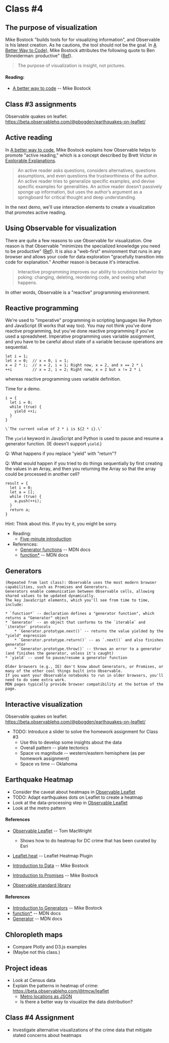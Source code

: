 
# Class #4

## The purpose of visualization

Mike Bostock "builds tools for for visualizing information", and Observable is his latest creation.
As he cautions, the tool should not be the goal.
In [A Better Way to Code](https://medium.com/@mbostock/a-better-way-to-code-2b1d2876a3a0)),
Mike Bostock attributes the following quote to Ben Shneiderman:
productive" ([Ref](https://medium.com/@mbostock/a-better-way-to-code-2b1d2876a3a0)).

> The purpose of visualization is insight, not pictures.

#### Reading:

* [A better way to code](https://medium.com/@mbostock/a-better-way-to-code-2b1d2876a3a0) -- Mike Bostock

## Class #3 assignments

Observable quakes on leaflet: https://beta.observablehq.com/@pbogden/earthquakes-on-leaflet/

## Active reading

In [A better way to code](https://medium.com/@mbostock/a-better-way-to-code-2b1d2876a3a0), Mike Bostock
explains how Observable helps to promote "active reading," which is a concept described by Brett Victor
in [Explorable Explanations](http://worrydream.com/ExplorableExplanations/).

> An active reader asks questions, considers alternatives, questions assumptions,
> and even questions the trustworthiness of the author.
> An active reader tries to generalize specific examples, and devise specific examples
> for generalities. An active reader doesn’t passively sponge up information,
> but uses the author’s argument as a springboard for critical thought and deep understanding.

In the next demo, we'll use interaction elements to create a visualization that promotes active reading.

## Using Observable for visualization

There are quite a few reasons to use Observable for visualization.
One reason is that Observable "minimizes the specialized knowledge you need to be
productive" ([Ref](https://medium.com/@mbostock/a-better-way-to-code-2b1d2876a3a0)).
It is also a "web-first" environment that runs in any browser
and allows your code for data exploration "gracefully transition into code for
explanation." Another reason is because it's interactive.

> Interactive programming improves our ability to scrutinize behavior by poking:
> changing, deleting, reordering code, and seeing what happens.

In other words, Observable is a "reactive" programming environment.

## Reactive programming

We're used to "imperative" programming in scripting languages like Python
and JavaScript (R works that way too).
You may not think you've done reactive programming,
but you've done reactive programming if you've used a spreadsheet.
Imperative programming uses variable assignment, and you have to be careful
about state of a variable because operations are sequential.

    let i = 1;
    let x = 0;  // x = 0, i = 1;
    x = 2 * i;  // x = 2, i = 1; Right now, x = 2, and x == 2 * i
    ++i         // x = 2, i = 2; Right now, x = 2 but x != 2 * i


whereas reactive programming uses variable definition.

Time for a demo.

    i = {
      let i = 0;
      while (true) {
        yield ++i;
      }
    }

    \`The current value of 2 * i is ${2 * i}.\`

The `yield` keyword in JavaScript and Python is used to pause and resume a
generator function. (IE doesn't support `yield`.)

Q: What happens if you replace "yield" with "return"?

Q: What would happen if you tried to do things sequentially
by first creating the values in an Array, and then you returning the Array
so that the array could be processed in another cell?

    result = {
      let i = 0;
      let a = [];
      while (true) {
        a.push(++i);
      }
      return a;
    }

Hint: Think about this. If you try it, you might be sorry.

* Reading:
    * [Five-minute introduction](https://beta.observablehq.com/@mbostock/five-minute-introduction)
* References:
    * [Generator functions](https://developer.mozilla.org/en-US/docs/Web/JavaScript/Guide/Iterators_and_Generators#Generator_functions) -- MDN docs
    * [function*](https://developer.mozilla.org/en-US/docs/Web/JavaScript/Reference/Statements/function*) -- MDN docs

## Generators

    (Repeated from last class): Observable uses the most modern browser capabilities, such as Promises and Generators.  
    Generators enable communication between Observable cells, allowing shared values to be updated dynamically.
    The key JavaScript elements, which you'll see from time to time, include:

    * `function*` -- declaration defines a "generator function", which returns a "Generator" object
    * `Generator` -- an object that conforms to the `iterable` and `iterator` protocols
        * `Generator.prototype.next()` -- returns the value yielded by the "yield" expression
        * `Generator.prototype.return()` -- as `.next()` and also finishes generator
        * `Generator.prototype.throw()` -- throws an error to a generator (and finishes the generator, unless it's caught)
    * `yield` -- used to pause/resume a generator function

    Older browsers (e.g., IE) don't know about Generators, or Promises, or
    many of the other cool things built into Observable.
    If you want your Observable notebooks to run in older browsers, you'll need to do some extra work.
    MDN pages typically provide browser compatibility at the bottom of the page.

## Interactive visualization

Observable quakes on leaflet: https://beta.observablehq.com/@pbogden/earthquakes-on-leaflet/

* TODO: Introduce a slider to solve the homework assignment for Class #3
    * Use this to develop some insights about the data
    * Overall pattern -- plate tectonics
    * Space vs magnitude -- western/eastern hemisphere (as per homework assignment)
    * Space vs time -- Oklahoma

## Earthquake Heatmap

* Consider the caveat about heatmaps in [Observable Leaflet](https://beta.observablehq.com/@tmcw/leaflet)
* TODO: Adapt earthquakes dots on Leaflet to create a heatmap
* Look at the data-processing step in [Observable Leaflet](https://beta.observablehq.com/@tmcw/leaflet)
* Look at the metro pattern

#### References

* [Observable Leaflet](https://beta.observablehq.com/@tmcw/leaflet) -- Tom MacWright
    * Shows how to do heatmap for DC crime that has been curated by Esri
* [Leaflet.heat](https://github.com/Leaflet/Leaflet.heat) -- Leaflet Heatmap Plugin

* [Introduction to Data](https://beta.observablehq.com/@mbostock/introduction-to-data) -- Mike Bostock
* [Introduction to Promises](https://beta.observablehq.com/@mbostock/introduction-to-promises) -- Mike Bostock
* [Observable standard library](https://github.com/observablehq/stdlib/blob/master/README.md)

#### References

* [Introduction to Generators](https://beta.observablehq.com/@mbostock/introduction-to-generators) -- Mike Bostock
* [function*](https://developer.mozilla.org/en-US/docs/Web/JavaScript/Reference/Statements/function*) -- MDN docs
* [Generator](https://developer.mozilla.org/en-US/docs/Web/JavaScript/Reference/Global_Objects/Generator) -- MDN docs

## Chloropleth maps

* Compare Plotly and D3.js examples
* (Maybe not this class.)

## Project ideas

* Look at Census data
* Explain the patterns in heatmap of crime: https://beta.observablehq.com/@tmcw/leaflet
    * [Metro locations as JSON](https://developer.wmata.com/docs/services/5476364f031f590f38092507/operations/5476364f031f5909e4fe3311)
    * Is there a better way to visualize the data distribution?

## Class #4 Assignment

* Investigate alternative visualizations of the crime data that mitigate stated concerns about heatmaps
